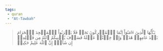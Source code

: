 ```yaml
---
tags: 
 - quran 
 - "At-Tawbah"
---
```


> يَـٰٓأَيُّهَا ٱلَّذِينَ ءَامَنُوٓاْ إِنَّمَا ٱلۡمُشۡرِكُونَ نَجَسٞ فَلَا يَقۡرَبُواْ ٱلۡمَسۡجِدَ ٱلۡحَرَامَ بَعۡدَ عَامِهِمۡ هَٰذَاۚ وَإِنۡ خِفۡتُمۡ عَيۡلَةٗ فَسَوۡفَ يُغۡنِيكُمُ ٱللَّهُ مِن فَضۡلِهِۦٓ إِن شَآءَۚ إِنَّ ٱللَّهَ عَلِيمٌ حَكِيمٞ
